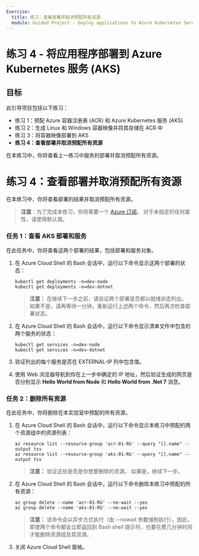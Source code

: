 ```yaml
---
Exercise:
  title: 练习：查看部署并取消预配所有资源
  module: Guided Project - Deploy applications to Azure Kubernetes Service
---
```

# 练习 4 - 将应用程序部署到 Azure Kubernetes 服务 (AKS)

## 目标

此引导项目包括以下练习：

+ 练习 1：预配 Azure 容器注册表 (ACR) 和 Azure Kubernetes 服务 (AKS)
+ 练习 2：生成 Linux 和 Windows 容器映像并将其存储在 ACR 中
+ 练习 3：将容器映像部署到 AKS
+ **练习 4：查看部署并取消预配所有资源**

在本练习中，你将查看上一练习中服务的部署并取消预配所有资源。

# 练习 4：查看部署并取消预配所有资源
在本练习中，你将查看部署的结果并取消预配所有资源。

>**注意**：为了完成本练习，你将需要一个 [Azure 订阅](https://azure.microsoft.com/free/)。
> 对于未指定的任何属性，请使用默认值。

### 任务 1：查看 AKS 部署和服务
在此任务中，你将查看这两个部署的结果，包括部署和服务对象。

1. 在 Azure Cloud Shell 的 Bash 会话中，运行以下命令显示这两个部署的状态：

   ```kubectl
   kubectl get deployments -n=dev-node
   kubectl get deployments -n=dev-dotnet
   ```

   > **注意：** 在继续下一步之前，请验证两个部署是否都以就绪状态列出。 如果不是，请再等待一分钟，重新运行上述两个命令，然后再次检查部署状态。

1. 在 Azure Cloud Shell 的 Bash 会话中，运行以下命令显示清单文件中包含的两个服务的状态：

   ```kubectl
   kubectl get services -n=dev-node
   kubectl get services -n=dev-dotnet
   ```

1. 验证列出的每个服务是否在 EXTERNAL-IP 列中包含值。 
1. 使用 Web 浏览器导航到你在上一步中确定的 IP 地址，然后验证生成的网页是否分别显示 **Hello World from Node** 和 **Hello World from .Net 7** 消息。

### 任务 2：删除所有资源
在此任务中，你将删除在本实验室中预配的所有资源。

1. 在 Azure Cloud Shell 的 Bash 会话中，运行以下命令显示本练习中预配的两个资源组中的资源列表：

   ```azurecli
   az resource list --resource-group 'acr-01-RG' --query "[].name" --output tsv
   az resource list --resource-group 'aks-01-RG' --query "[].name" --output tsv
   ```

   > **注意：** 验证这些是否是你想要删除的资源。 如果是，继续下一步。

1. 在 Azure Cloud Shell 的 Bash 会话中，运行以下命令删除本练习中预配的所有资源：

   ```azurecli
   az group delete --name 'acr-01-RG' --no-wait --yes
   az group delete --name 'aks-01-RG' --no-wait --yes
   ```

   > **注意：** 该命令会以异步方式执行（由 --nowait 参数强制执行），因此，即使两个命令都会立即返回到 Bash shell 提示符，也要花费几分钟时间才能删除资源组及其资源。

1. 关闭 Azure Cloud Shell 窗格。
